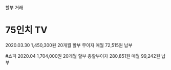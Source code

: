 할부 거래

# 75인치 TV
2020.03.30
1,450,300원
20개월 할부
무이자
매월 72,515원 납부

#쇼파
2020.04
1,704,000원
20개월 할부
총할부이자 280,851원
매월 99,242원 납부
